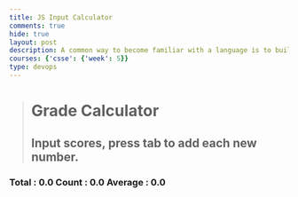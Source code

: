 ```yaml
---
title: JS Input Calculator
comments: true
hide: true
layout: post
description: A common way to become familiar with a language is to build a calculator.  This calculator shows off button with actions.
courses: {'csse': {'week': 5}}
type: devops
---
```


<!-- Heading -->
> <h1>Grade Calculator</h1>
> <h2>Input scores, press tab to add each new number.</h2>
<!-- Totals -->
<h3>
    Total : <span id="total">0.0</span>
    Count : <span id="count">0.0</span>
    Average : <span id="average">0.0</span>
</h3>
<!-- Clear button -->
<!-- <button onclick="clearScores()">Clear</button> -->
<!-- Rows -->
<div id="scores">
    <!-- javascript generated inputs -->
</div>
<style>
  /* Style for input elements */
  input[type="number"] {
    background-color: #9ef0ba; /* Change this to the desired background color */
    color: #000000; /* Change this to the desired text color */
    border: 1px solid #000000; /* Change this to the desired border color */
    /* Add other styles as needed */
  }
</style>
<script>
// Creates a new input box
function newInputLine(index) {
    // Add a label for each score element
    var title = document.createElement('label');
    title.htmlFor = index;
    title.innerHTML = index + ". ";
    document.getElementById("scores").appendChild(title); // add to HTML
    // Setup score element and attributes
    var score = document.createElement("input"); // input element
    score.id =  index;  // id of input element
    score.onkeydown = calculator // Each key triggers event (using function as a value)
    score.type = "number"; // Use text type to allow typing multiple characters
    score.name = "score";  // name is used to group "score" elements
    score.style.textAlign = "right";
    score.style.width = "5em";
    document.getElementById("scores").appendChild(score);  // add to HTML
    // Create and add blank line after input box
    var br = document.createElement("br");  // line break element
    document.getElementById("scores").appendChild(br); // add to HTML
    // Set focus on the new input line
    document.getElementById(index).focus();
}
// Handles event and calculates totals
function calculator(event) {
    var key = event.key;
    // Check if the pressed key is the "Tab" key (key code 9) or "Enter" key (key code 13)
    if (key === "Tab" || key === "Enter") {
        event.preventDefault(); // Prevent default behavior (tabbing to the next element)
        var array = document.getElementsByName('score'); // setup array of scores
        var total = 0;  // running total
        var count = 0;  // count of input elements with valid values
        for (var i = 0; i < array.length; i++) {  // iterate through array
            var value = array[i].value;
            if (parseFloat(value)) {
                var parsedValue = parseFloat(value);
                total += parsedValue;  // add to running total
                count++;
            }
        }
        // update totals
        document.getElementById('total').innerHTML = total.toFixed(2); // show two decimals
        document.getElementById('count').innerHTML = count;
        if (count > 0) {
            document.getElementById('average').innerHTML = (total / count).toFixed(2);
        } else {
            document.getElementById('average').innerHTML = "0.0";
        }
        // adds newInputLine, only if all array values satisfy parseFloat
        if (count === document.getElementsByName('score').length) {
            newInputLine(count); // make a new input line
        }
    }
//function clearScores() {
// Remove the first input box and label
    //function clearTable() {
    //var scoresContainer = document.getElementById('scores');
    //scoresContainer.innerHTML = ''; // Remove all existing input lines
    //document.getElementById('total').innerHTML = '0.0';
    //document.getElementById('count').innerHTML = '0.0';
    //document.getElementById('average').innerHTML = '0.0';
    // Creates 1st input box on Window load
       // newInputLine(0);
    //}
}
// Attach the clearScore function to the "Clear" button
//var clearButton = document.getElementById('clearButton');
//clearButton.addEventListener('click', clearScore)
// Creates 1st input box on Window load
newInputLine(0);
</script>